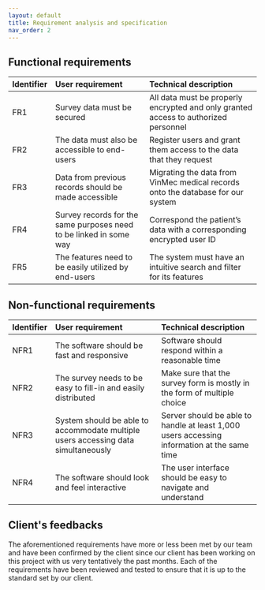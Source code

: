 ```yaml
---
layout: default
title: Requirement analysis and specification 
nav_order: 2 
---
```

## Functional requirements

| Identifier    | User requirement| Technical description |
|:-------------|:---------------------------|:------|
| FR1           | Survey data must be secured                                        | All data must be properly encrypted and only granted access to authorized personnel  |
| FR2           |  The data must also be accessible to end-users                     | Register users and grant them access to the data that they request |
| FR3           |   Data from previous records should be made accessible             | Migrating the data from VinMec medical records onto the database for our system   |
| FR4           | Survey records for the same purposes need to be linked in some way | Correspond the patient’s data with a corresponding encrypted user ID  |
| FR5           |The features need to be easily utilized by end-users                | The system must have an intuitive search and filter for its features  |

## Non-functional requirements

| Identifier        | User requirement          | Technical description |
|:-------------|:------------------|:------|
| NFR1           | The software should be fast and responsive |Software should respond within a reasonable time |
| NFR2 | The survey needs to be easy to fill-in and easily distributed| Make sure that the survey form is mostly in the form of multiple choice|
| NFR3           |System should be able to accommodate multiple users accessing data simultaneously | Server should be able to handle at least 1,000 users accessing information at the same time   |
| NFR4           | The software should look and feel interactive | The user interface should be easy to navigate and understand  |

## Client's feedbacks
The aforementioned requirements have more or less been met by our team and have been confirmed by the client since our client has been working on this project with us very tentatively the past months. Each of the requirements have been reviewed and tested to ensure that it is up to the standard set by our client. 

